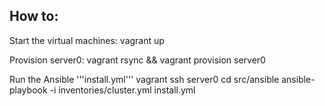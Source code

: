 ## How to:

Start the virtual machines:
    vagrant up

Provision server0:
    vagrant rsync && vagrant provision server0

Run the Ansible '''install.yml'''
   vagrant ssh server0
   cd src/ansible
   ansible-playbook -i inventories/cluster.yml install.yml


